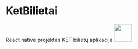 # KetBilietai
React native projektas
KET bilietų aplikacija
<img src="https://user-images.githubusercontent.com/60687269/154676733-29acc35f-4d43-4eaa-b5f2-e40a197a4f89.png" width="48">
